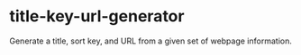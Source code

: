 # title-key-url-generator
Generate a title, sort key, and URL from a given set of webpage information.
